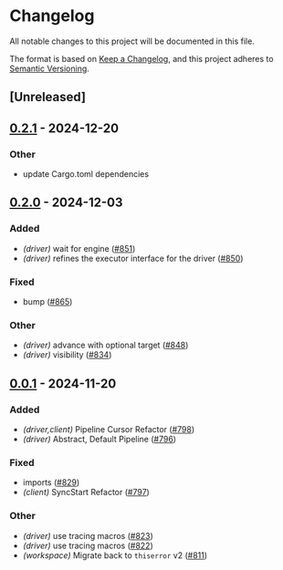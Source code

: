 # Changelog

All notable changes to this project will be documented in this file.

The format is based on [Keep a Changelog](https://keepachangelog.com/en/1.0.0/),
and this project adheres to [Semantic Versioning](https://semver.org/spec/v2.0.0.html).

## [Unreleased]

## [0.2.1](https://github.com/Layr-Labs/kona/compare/kona-driver-v0.2.0...kona-driver-v0.2.1) - 2024-12-20

### Other

- update Cargo.toml dependencies

## [0.2.0](https://github.com/anton-rs/kona/compare/kona-driver-v0.1.0...kona-driver-v0.2.0) - 2024-12-03

### Added

- *(driver)* wait for engine ([#851](https://github.com/anton-rs/kona/pull/851))
- *(driver)* refines the executor interface for the driver ([#850](https://github.com/anton-rs/kona/pull/850))

### Fixed

- bump ([#865](https://github.com/anton-rs/kona/pull/865))

### Other

- *(driver)* advance with optional target ([#848](https://github.com/anton-rs/kona/pull/848))
- *(driver)* visibility ([#834](https://github.com/anton-rs/kona/pull/834))

## [0.0.1](https://github.com/anton-rs/kona/compare/kona-driver-v0.0.0...kona-driver-v0.0.1) - 2024-11-20

### Added

- *(driver,client)* Pipeline Cursor Refactor ([#798](https://github.com/anton-rs/kona/pull/798))
- *(driver)* Abstract, Default Pipeline ([#796](https://github.com/anton-rs/kona/pull/796))

### Fixed

- imports ([#829](https://github.com/anton-rs/kona/pull/829))
- *(client)* SyncStart Refactor ([#797](https://github.com/anton-rs/kona/pull/797))

### Other

- *(driver)* use tracing macros ([#823](https://github.com/anton-rs/kona/pull/823))
- *(driver)* use tracing macros ([#822](https://github.com/anton-rs/kona/pull/822))
- *(workspace)* Migrate back to `thiserror` v2 ([#811](https://github.com/anton-rs/kona/pull/811))
